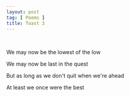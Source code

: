 ```yaml
---
layout: post
tag: [ Poems ]
title: Toast 3
---
```


<br/>

We may now be the lowest of the low

We may now be last in the quest

But as long as we don't quit when we're ahead

At least we once were the best

<br/>

